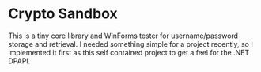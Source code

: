 # Crypto Sandbox

This is a tiny core library and WinForms tester for username/password storage and retrieval. I needed something simple for a project recently, so I implemented it first as this self contained project to get a feel for the .NET DPAPI.